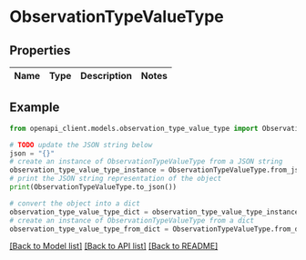 # ObservationTypeValueType


## Properties

Name | Type | Description | Notes
------------ | ------------- | ------------- | -------------

## Example

```python
from openapi_client.models.observation_type_value_type import ObservationTypeValueType

# TODO update the JSON string below
json = "{}"
# create an instance of ObservationTypeValueType from a JSON string
observation_type_value_type_instance = ObservationTypeValueType.from_json(json)
# print the JSON string representation of the object
print(ObservationTypeValueType.to_json())

# convert the object into a dict
observation_type_value_type_dict = observation_type_value_type_instance.to_dict()
# create an instance of ObservationTypeValueType from a dict
observation_type_value_type_from_dict = ObservationTypeValueType.from_dict(observation_type_value_type_dict)
```
[[Back to Model list]](../README.md#documentation-for-models) [[Back to API list]](../README.md#documentation-for-api-endpoints) [[Back to README]](../README.md)



